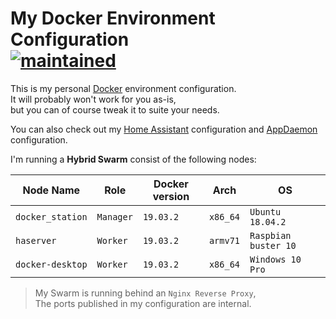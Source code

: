 # My Docker Environment Configuration</br>[![maintained]][0]

This is my personal [Docker][1] environment configuration.</br>
It will probably won't work for you as-is,</br>
but you can of course tweak it to suite your needs.


You can also check out my [Home Assistant][2] configuration and [AppDaemon][3] configuration.

I'm running a **Hybrid Swarm** consist of the following nodes:

| Node Name        | Role      | Docker version | Arch     | OS                    |
| ---------------- | --------- | -------------- | -------- | --------------------- |
| `docker_station` | `Manager` | `19.03.2`      | `x86_64` | `Ubuntu 18.04.2`      |
| `haserver`       | `Worker`  | `19.03.2`      | `armv71` | `Raspbian buster 10 ` |
| `docker-desktop` | `Worker`  | `19.03.2`      | `x86_64` | `Windows 10 Pro`      |

> My Swarm is running behind an `Nginx Reverse Proxy`,</br>
> The ports published in my configuration are internal.

<!-- real links -->
[0]: https://github.com/TomerFi/my_docker_environment_configuration
[1]: https://www.docker.com/
[2]: https://github.com/TomerFi/my_home_assistant_configuration
[3]: https://github.com/TomerFi/my_appdaemon_configuration

<!-- badge links -->
[maintained]: https://img.shields.io/badge/maintained%3F-yes-green.svg
